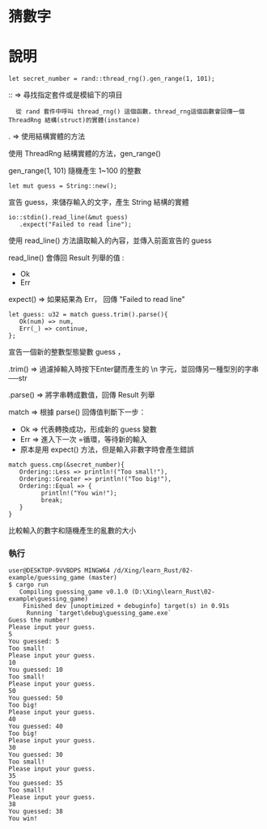 # 猜數字
# 說明
```
let secret_number = rand::thread_rng().gen_range(1, 101);
```
:: => 尋找指定套件或是模組下的項目

      從 rand 套件中呼叫 thread_rng() 這個函數，thread_rng這個函數會回傳一個ThreadRng 結構(struct)的實體(instance)

. => 使用結構實體的方法

   使用 ThreadRng 結構實體的方法，gen_range()
   
   gen_range(1, 101) 隨機產生 1~100 的整數

```
let mut guess = String::new();
```
宣告 guess，來儲存輸入的文字，產生 String 結構的實體

```
io::stdin().read_line(&mut guess)
   .expect("Failed to read line");
```
使用 read_line() 方法讀取輸入的內容，並傳入前面宣告的 guess

read_line() 會傳回 Result 列舉的值 :

   * Ok 
   * Err

expect() => 如果結果為 Err， 回傳 "Failed to read line"

```
let guess: u32 = match guess.trim().parse(){
   Ok(num) => num,
   Err(_) => continue,
};
```
宣告一個新的整數型態變數 guess ，

.trim() => 過濾掉輸入時按下Enter鍵而產生的 \n 字元，並回傳另一種型別的字串──str

.parse() => 將字串轉成數值，回傳 Result 列舉

match => 根據 parse() 回傳值判斷下一步：

   * Ok => 代表轉換成功，形成新的 guess 變數
   * Err => 進入下一次 =循環，等待新的輸入
   * 原本是用 expect() 方法，但是輸入非數字時會產生錯誤

```
match guess.cmp(&secret_number){
   Ordering::Less => println!("Too small!"),
   Ordering::Greater => println!("Too big!"),
   Ordering::Equal => {
         println!("You win!");
         break;
   }
}
```
比較輸入的數字和隨機產生的亂數的大小

### 執行
```
user@DESKTOP-9VVBDPS MINGW64 /d/Xing/learn_Rust/02-example/guessing_game (master)
$ cargo run
   Compiling guessing_game v0.1.0 (D:\Xing\learn_Rust\02-example\guessing_game)
    Finished dev [unoptimized + debuginfo] target(s) in 0.91s             
     Running `target\debug\guessing_game.exe`
Guess the number!
Please input your guess.
5
You guessed: 5
Too small!
Please input your guess.
10
You guessed: 10
Too small!
Please input your guess.
50
You guessed: 50
Too big!
Please input your guess.
40
You guessed: 40
Too big!
Please input your guess.
30
You guessed: 30
Too small!
Please input your guess.
35
You guessed: 35
Too small!
Please input your guess.
38
You guessed: 38
You win!
```

